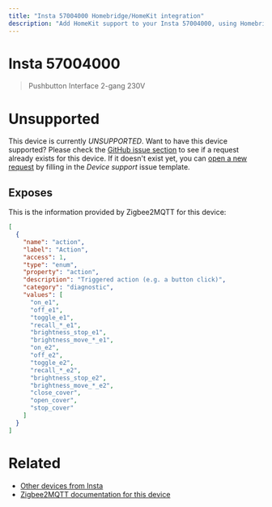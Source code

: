 ```yaml
---
title: "Insta 57004000 Homebridge/HomeKit integration"
description: "Add HomeKit support to your Insta 57004000, using Homebridge, Zigbee2MQTT and homebridge-z2m."
---
```

<!---
This file has been GENERATED using src/docgen/docgen.ts
DO NOT EDIT THIS FILE MANUALLY!
-->
# Insta 57004000
> Pushbutton Interface 2-gang 230V


# Unsupported

This device is currently *UNSUPPORTED*.
Want to have this device supported? Please check the [GitHub issue section](https://github.com/itavero/homebridge-z2m/issues?q=57004000) to see if a request already exists for this device.
If it doesn't exist yet, you can [open a new request](https://github.com/itavero/homebridge-z2m/issues/new?assignees=&labels=enhancement&template=device_support.yml&title=%5BDevice%5D+Insta%2057004000&model=Insta%2057004000&exposes=%5B%0A%20%20%7B%0A%20%20%20%20%22name%22%3A%20%22action%22%2C%0A%20%20%20%20%22label%22%3A%20%22Action%22%2C%0A%20%20%20%20%22access%22%3A%201%2C%0A%20%20%20%20%22type%22%3A%20%22enum%22%2C%0A%20%20%20%20%22property%22%3A%20%22action%22%2C%0A%20%20%20%20%22description%22%3A%20%22Triggered%20action%20(e.g.%20a%20button%20click)%22%2C%0A%20%20%20%20%22category%22%3A%20%22diagnostic%22%2C%0A%20%20%20%20%22values%22%3A%20%5B%0A%20%20%20%20%20%20%22on_e1%22%2C%0A%20%20%20%20%20%20%22off_e1%22%2C%0A%20%20%20%20%20%20%22toggle_e1%22%2C%0A%20%20%20%20%20%20%22recall_*_e1%22%2C%0A%20%20%20%20%20%20%22brightness_stop_e1%22%2C%0A%20%20%20%20%20%20%22brightness_move_*_e1%22%2C%0A%20%20%20%20%20%20%22on_e2%22%2C%0A%20%20%20%20%20%20%22off_e2%22%2C%0A%20%20%20%20%20%20%22toggle_e2%22%2C%0A%20%20%20%20%20%20%22recall_*_e2%22%2C%0A%20%20%20%20%20%20%22brightness_stop_e2%22%2C%0A%20%20%20%20%20%20%22brightness_move_*_e2%22%2C%0A%20%20%20%20%20%20%22close_cover%22%2C%0A%20%20%20%20%20%20%22open_cover%22%2C%0A%20%20%20%20%20%20%22stop_cover%22%0A%20%20%20%20%5D%0A%20%20%7D%0A%5D) by filling in the _Device support_ issue template.

## Exposes

This is the information provided by Zigbee2MQTT for this device:

```json
[
  {
    "name": "action",
    "label": "Action",
    "access": 1,
    "type": "enum",
    "property": "action",
    "description": "Triggered action (e.g. a button click)",
    "category": "diagnostic",
    "values": [
      "on_e1",
      "off_e1",
      "toggle_e1",
      "recall_*_e1",
      "brightness_stop_e1",
      "brightness_move_*_e1",
      "on_e2",
      "off_e2",
      "toggle_e2",
      "recall_*_e2",
      "brightness_stop_e2",
      "brightness_move_*_e2",
      "close_cover",
      "open_cover",
      "stop_cover"
    ]
  }
]
```

# Related
* [Other devices from Insta](../index.md#insta)
* [Zigbee2MQTT documentation for this device](https://www.zigbee2mqtt.io/devices/57004000.html)